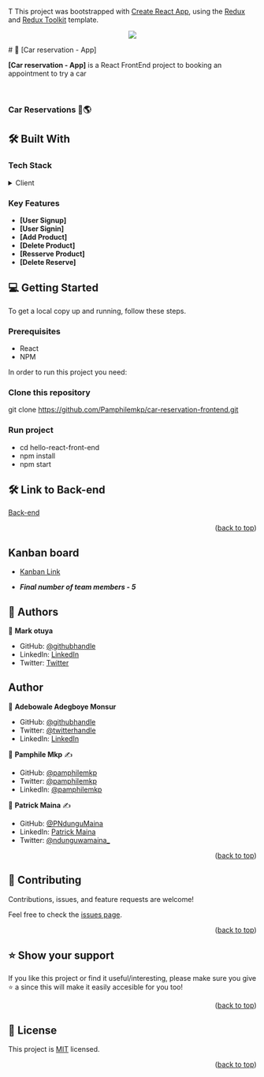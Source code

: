 <a name="readme-top"></a>

T
This project was bootstrapped with [Create React App](https://github.com/facebook/create-react-app), using the [Redux](https://redux.js.org/) and [Redux Toolkit](https://redux-toolkit.js.org/) template.


<div align="center">

  ![](https://img.shields.io/badge/Microverse-blueviolet)
  <br/>

</div>
# 📖 [Car reservation - App] <a name="about-project"></a>

**[Car reservation - App]** is a React FrontEnd project to booking an appointment to try a car


  <br/>

  <h3><b>Car Reservations 👋🌎</b></h3>

</div>


## 🛠 Built With <a name="built-with"></a>

### Tech Stack <a name="tech-stack"></a>

<details>
  <summary>Client</summary>
  <ul>
    <li><a href="https://reactjs.org/">React</a></li>
  </ul>
   <ul>
    <li><a href="https://redux.js.org/">Redux</a></li>
  </ul>
</details>

### Key Features <a name="key-features"></a>

- **[User Signup]**
- **[User Signin]**
- **[Add Product]**
- **[Delete Product]**
- **[Resserve Product]**
- **[Delete Reserve]**


## 💻 Getting Started <a name="getting-started"></a>

To get a local copy up and running, follow these steps.

### Prerequisites
- React
- NPM

In order to run this project you need:

### Clone this repository
git clone https://github.com/Pamphilemkp/car-reservation-frontend.git

### Run project
- cd hello-react-front-end
- npm install
- npm start
## 🛠 Link to Back-end <a name="built-with"></a>
[Back-end](https://github.com/Pamphilemkp/car-reservation)


<p align="right">(<a href="#readme-top">back to top</a>)</p>

## Kanban board
- [Kanban Link](https://github.com/users/Pamphilemkp/projects/3/views/1)

- ***Final number of team members - 5***

## 👥 Authors <a name="authors"></a>

👤 **Mark otuya**

- GitHub: [@githubhandle](https://github.com/markotuya0)
- LinkedIn: [LinkedIn](https://www.linkedin.com/in/mark-otuya)
- Twitter: [Twitter](https://twitter.com/mark_anthonny)

## Author

👤 **Adebowale Adegboye Monsur**

- GitHub: [@githubhandle](https://github.com/ademibowale)
- Twitter: [@twitterhandle](https://twitter.com/Ademibowale1)
- LinkedIn: [LinkedIn](https://www.linkedin.com/in/adebowale-adegboye-143568221/)

👤 **Pamphile Mkp** :writing_hand:

- GitHub:   [@pamphilemkp](https://github.com/pamphilemkp)
- Twitter:  [@pamphilemkp](https://Twitter.com/PamphileMusonda)
- LinkedIn: [@pamphilemkp](https://www.linkedin.com/in/pamphile-musonda)


👤 **Patrick Maina** :writing_hand:

- GitHub: [@PNdunguMaina](https://github.com/PNdunguMaina)
- LinkedIn: [Patrick Maina](https://www.linkedin.com/in/pndungumaina/)
- Twitter: [@ndunguwamaina_](https://twitter.com/ndunguwamaina_)
<p align="right">(<a href="#readme-top">back to top</a>)</p>

## 🤝 Contributing <a name="contributing"></a>

Contributions, issues, and feature requests are welcome!

Feel free to check the [issues page](../../issues/).

<p align="right">(<a href="#readme-top">back to top</a>)</p>


## ⭐️ Show your support <a name="support"></a>

If you like this project or find it useful/interesting, please make sure you give ⭐️ a since this will make it easily accesible for you too!

<p align="right">(<a href="#readme-top">back to top</a>)</p>

## 📝 License <a name="license"></a>

This project is [MIT](./MIT.md) licensed.

<p align="right">(<a href="#readme-top">back to top</a>)</p>
